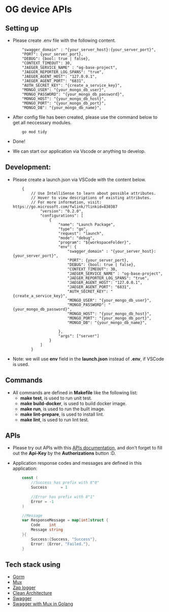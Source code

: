 # OG device APIs
## Setting up

- Please create .env file with the following content.

    ```
        "swagger_domain" : "{your_server_host}:{your_server_port}",
        "PORT": {your_server_port},
        "DEBUG": {bool: true | false},
        "CONTEXT_TIMEOUT": 30,
        "JAEGER_SERVICE_NAME" : "og-base-project",
        "JAEGER_REPORTER_LOG_SPANS": "true",
        "JAEGER_AGENT_HOST": "127.0.0.1",
        "JAEGER_AGENT_PORT": "6831",
        "AUTH_SECRET_KEY": "{create_a_service_key}",
        "MONGO_USER": "{your_mongo_db_user}",
        "MONGO_PASSWORD": "{your_mongo_db_password}",
        "MONGO_HOST": "{your_mongo_db_host}",
        "MONGO_PORT": "{your_mongo_db_port}",
        "MONGO_DB": "{your_mongo_db_name}",
    ```

- After config file has been created, please use the command below to get all neccessary modules.

    ```
        go mod tidy
    ```

- Done!
- We can start our application via Vscode or anything to develop.

## Development:
- Please create a launch.json via VSCode with the content below.

    ```
        {
            // Use IntelliSense to learn about possible attributes.
            // Hover to view descriptions of existing attributes.
            // For more information, visit: https://go.microsoft.com/fwlink/?linkid=830387
                "version": "0.2.0",
                "configurations": [
                    {
                        "name": "Launch Package",
                        "type": "go",
                        "request": "launch",
                        "mode": "debug",
                        "program": "${workspaceFolder}",
                        "env": {
                            "swagger_domain" : "{your_server_host}:{your_server_port}",
                            "PORT": {your_server_port},
                            "DEBUG": {bool: true | false},
                            "CONTEXT_TIMEOUT": 30,
                            "JAEGER_SERVICE_NAME" : "og-base-project",
                            "JAEGER_REPORTER_LOG_SPANS": "true",
                            "JAEGER_AGENT_HOST": "127.0.0.1",
                            "JAEGER_AGENT_PORT": "6831",
                            "AUTH_SECRET_KEY": "{create_a_service_key}",
                            "MONGO_USER": "{your_mongo_db_user}",
                            "MONGO_PASSWORD": "{your_mongo_db_password}",
                            "MONGO_HOST": "{your_mongo_db_host}",
                            "MONGO_PORT": "{your_mongo_db_port}",
                            "MONGO_DB": "{your_mongo_db_name}",
                        
                        },
                        "args": ["server"]
                    }
                ]
            }
    ```

- Note: we will use **env** field in the **launch.json** instead of **.env**, if VSCode is used.

## Commands

- All commands are defined in **Makefile** like the following list:
    - **make test**, is used to run unit test.
    - **make build-docker**, is used to build docker image.
    - **make run**, is used to run the built image.
    - **make lint-prepare**, is used to install lint.
    - **make lint**, is used to run lint test.

## APIs 
- Please try out APIs with this [APIs documentation](https://dev-hybrid.autonomous.ai/credit-api-docs/index.html#/), and don't forget to fill out the **Api-Key** by the **Authorizations** button :D.

- Application response codes and messages are defined in this application:

    ```go
        const (
            //Success has prefix with 8"0"
            Success      = 1
            
            //Error has prefix with 8"1"
            Error = -1
        )

        //Message
        var ResponseMessage = map[int]struct {
            Code    int
            Message string
        }{
            Success:{Success, "Success"},
	        Error: {Error, "Failed."},
        }

    ```

## Tech stack using
- [Gorm](https://gorm.io/docs/)
- [Mux](https://github.com/gorilla/mux)
- [Zap logger](https://github.com/uber-go/zap)
- [Clean Architecture](https://github.com/bxcodec/go-clean-arch)
- [Swagger](https://github.com/swaggo/swag#general-api-info)
- [Swagger with Mux in Golang](https://devopstutorial.tech/swagger-ui-setup-for-go-rest-api-using-swaggo/)
